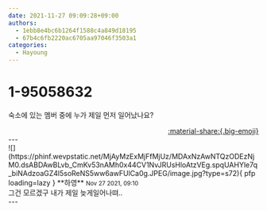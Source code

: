 ```yaml
---
date: 2021-11-27 09:09:28+09:00
authors:
  - 1ebb8e4bc6b1264f1588c4a849d18195
  - 67b4c6fb2220ac6705aa97046f3503a1
categories:
  - Hayoung
---
```


# 1-95058632

<div class="post-container" markdown="1">
<div class="content-container md-sidebar__scrollwrap" markdown="1">

숙소에 있는 멤버 중에 누가 제일 먼저 일어났나요?

</div>
</div>

<div style="text-align: right;" markdown="1">
<a href="https://weverse.io/fromis9/fanpost/1-95058632" style="text-align: right;">:material-share:{.big-emoji}</a>
</div>
---

<div class="comments-container md-sidebar__scrollwrap" markdown="1">
<div class="comment" markdown="1">
<div class='id-container' markdown="1">
![](https://phinf.wevpstatic.net/MjAyMzExMjFfMjUz/MDAxNzAwNTQzODEzNjM0.dsABDAwBLvb_CmKv53nAMh0x44CV1NvJRUsHloAtzVEg.spqUAHYle7q_biNAdzoaGZ4l5soReNS5ww6awFUlCa0g.JPEG/image.jpg?type=s72){ pfp loading=lazy }
**<span class="artist">하영</span>** <small>Nov 27 2021, 09:10</small><br>
</div>
<div class='comment-body' markdown="1">
그건 모르겠구 내가 제일 늦게일어나뗘..
</div>
</div>
</div>
---
